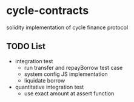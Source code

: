 # cycle-contracts

solidity implementation of cycle finance protocol

## TODO List

- integration test
    - run transfer and repayBorrow test case
    - system config JS implementation
    - liquidate borrow
- quantitative integration test
    - use exact amount at assert function